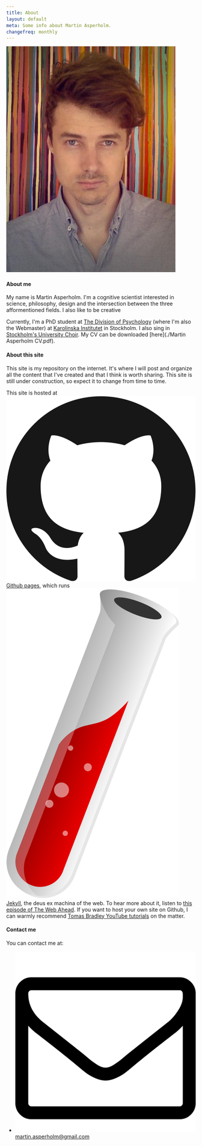 ```yaml
---
title: About
layout: default
meta: Some info about Martin Asperholm.
changefreq: monthly
---
```


<div class=imgTop><img class=profile src="/images/Martin.jpg" alt="profile picture of Martin Larsson."></div>

#### About me
My name is Martin Asperholm. I'm a cognitive scientist interested in science, philosophy, design and the intersection between the three afformentioned fields. I also like to be creative

Currently, I'm a PhD student at [The Division of Psychology](http://ki.se/en/cns/the-division-of-psychology) (where I'm also the Webmaster) at [Karolinska Institutet](http://ki.se/en/startpage) in Stockholm. I also sing in [Stockholm's University Choir](http://www.stockholmsuniversitetskor.se). My CV can be downloaded [here](./Martin Asperholm CV.pdf).

#### About this site
This site is my repository on the internet. It's where I will post and organize all the content that I've created and that I think is worth sharing. This site is still under construction, so expect it to change from time to time.

This site is hosted at <img src="/images/GithubLogo.svg" class=icon> [Github pages](https://pages.github.com/), which runs <img src="/images/JekyllIcon.svg" class=iconJekyll> [Jekyll](http://jekyllrb.com/), the deus ex machina of the web. To hear more about it, listen to [this episode of The Web Ahead](http://5by5.tv/webahead/54)</a>. If you want to host your own site on Github, I can warmly recommend [Tomas Bradley YouTube tutorials](https://www.youtube.com/playlist?list=PLWjCJDeWfDdfVEcLGAfdJn_HXyM4Y7_k-) on the matter.

<!-- #### Other sites that I like
Outgoing links is one way of showing some internet love, nudging sites ever so slightly upwards in the Google search hierarchy. Let me therefore mention some sites that I think deserves all the love they can get: 

* <img src="/images/StackExchangeIcon.png" class=icon> [Stack Exchange](http://stackexchange.com/) is one of those sites that really makes you appreciate the power of the internet. It's a Q&A site where you can ask just about anything, as well as browsing the humonguosly large archive of already posed questions. I don't know how many times I've saved myself hours upon hours of frustration just by checking Stack Exchange first. <p><a href="http://stackexchange.com/users/178276/speldosa"><img src="http://stackexchange.com/users/flair/178276.png" width="208" height="58" alt="profile for Speldosa on Stack Exchange, a network of free, community-driven Q&amp;A sites" title="profile for Speldosa on Stack Exchange, a network of free, community-driven Q&amp;A sites" /></a></p>

* <img src="/images/VimeoIcon.svg" class=icon> [Vimeo](http://www.vimeo.com) is a real long-runner on the internet, and it has always been one of my favorite places to go whenever I need inspiration or when I just want to [share my latest creations](http://www.vimeo.com/speldosa). The fact that the site doesn't (and never will) feature any video adds, that it has a thriving and friendly community, and that the quality of the videos (both regarding the content and the technical aspects) are top-notch, makes it a really unique place. -->

#### Contact me
You can contact me at:
<ul class=bulletsWithoutBullets>
	<li><img src="/images/Mail.svg" title="http://fortawesome.github.io/Font-Awesome/icon/envelope-o/" class=icon> <a href="mailto:martin.asperholm@gmail.com">martin.asperholm@gmail.com</a></li>
</ul>
